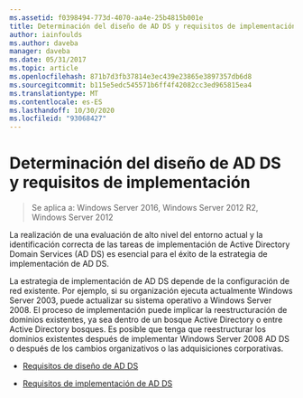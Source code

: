 ```yaml
---
ms.assetid: f0398494-773d-4070-aa4e-25b4815b001e
title: Determinación del diseño de AD DS y requisitos de implementación
author: iainfoulds
ms.author: daveba
manager: daveba
ms.date: 05/31/2017
ms.topic: article
ms.openlocfilehash: 871b7d3fb37814e3ec439e23865e3897357db6d8
ms.sourcegitcommit: b115e5edc545571b6ff4f42082cc3ed965815ea4
ms.translationtype: MT
ms.contentlocale: es-ES
ms.lasthandoff: 10/30/2020
ms.locfileid: "93068427"
---
```

# <a name="identifying-your-ad-ds-design-and-deployment-requirements"></a>Determinación del diseño de AD DS y requisitos de implementación

>Se aplica a: Windows Server 2016, Windows Server 2012 R2, Windows Server 2012

La realización de una evaluación de alto nivel del entorno actual y la identificación correcta de las tareas de implementación de Active Directory Domain Services (AD DS) es esencial para el éxito de la estrategia de implementación de AD DS.

La estrategia de implementación de AD DS depende de la configuración de red existente. Por ejemplo, si su organización ejecuta actualmente Windows Server 2003, puede actualizar su sistema operativo a Windows Server 2008. El proceso de implementación puede implicar la reestructuración de dominios existentes, ya sea dentro de un bosque Active Directory o entre Active Directory bosques. Es posible que tenga que reestructurar los dominios existentes después de implementar Windows Server 2008 AD DS o después de los cambios organizativos o las adquisiciones corporativas.

-   [Requisitos de diseño de AD DS](../../ad-ds/plan/AD-DS-Design-Requirements.md)

-   [Requisitos de implementación de AD DS](../../ad-ds/plan/AD-DS-Deployment-Requirements.md)



